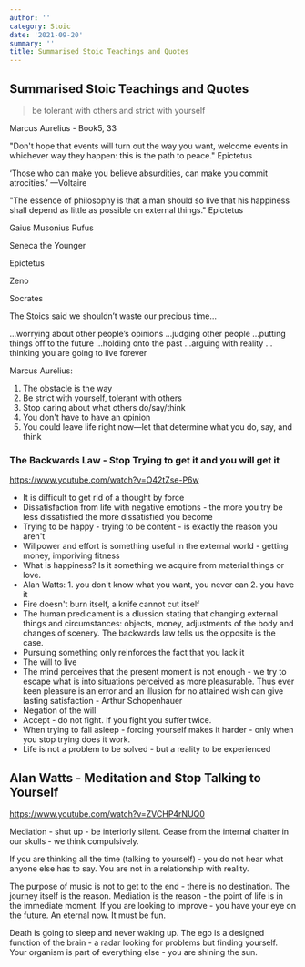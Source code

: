 ```yaml
---
author: ''
category: Stoic
date: '2021-09-20'
summary: ''
title: Summarised Stoic Teachings and Quotes
---
```


## Summarised Stoic Teachings and Quotes

> be tolerant with others and strict with yourself

Marcus Aurelius - Book5, 33

"Don't hope that events will turn out the way you want, welcome events in whichever way they happen: this is the path to peace." Epictetus

‘Those who can make you believe absurdities, can make you commit atrocities.’ —Voltaire

"The essence of philosophy is that a man should so live that his happiness shall depend as little as possible on external things." Epictetus


Gaius Musonius Rufus

Seneca the Younger

Epictetus

Zeno

Socrates

The Stoics said we shouldn’t waste our precious time…

…worrying about other people’s opinions
…judging other people
…putting things off to the future
…holding onto the past
…arguing with reality
…thinking you are going to live forever


Marcus Aurelius:

1. The obstacle is the way
2. Be strict with yourself, tolerant with others
3. Stop caring about what others do/say/think
4. You don't have to have an opinion
5. You could leave life right now—let that determine what you do, say, and think


### The Backwards Law - Stop Trying to get it and you will get it

https://www.youtube.com/watch?v=O42tZse-P6w

* It is difficult to get rid of a thought by force
* Dissatisfaction from life with negative emotions - the more you try be less dissatisfied the more dissatisfied you become
* Trying to be happy - trying to be content - is exactly the reason you aren't
* Willpower and effort is something useful in the external world - getting money, imporiving fitness
* What is happiness? Is it something we acquire from material things or love. 
* Alan Watts: 1. you don't know what you want, you never can 2. you have it
* Fire doesn't burn itself, a knife cannot cut itself
* The human predicament is a dlussion stating that changing external things and circumstances: objects, money, adjustments of the body and changes of scenery. The backwards law tells us the opposite is the case.
* Pursuing something only reinforces the fact that you lack it
* The will to live
* The mind perceives that the present moment is not enough - we try to escape what is into situations perceived as more pleasurable. Thus ever keen pleasure is an error and an illusion for no attained wish can give lasting satisfaction - Arthur Schopenhauer
* Negation of the will
* Accept - do not fight. If you fight you suffer twice.
* When trying to fall asleep - forcing yourself makes it harder - only when you stop trying does it work.
* Life is not a problem to be solved - but a reality to be experienced

## Alan Watts - Meditation and Stop Talking to Yourself

https://www.youtube.com/watch?v=ZVCHP4rNUQ0

Mediation - shut up - be interiorly silent.
Cease from the internal chatter in our skulls - we think compulsively.

If you are thinking all the time (talking to yourself) - you do not hear what anyone else has to say.
You are not in a relationship with reality.

The purpose of music is not to get to the end - there is no destination.
The journey itself is the reason.
Mediation is the reason - the point of life is in the immediate moment.
If you are looking to improve - you have your eye on the future.
An eternal now.
It must be fun.

Death is going to sleep and never waking up.
The ego is a designed function of the brain - a radar looking for problems but finding yourself.
Your organism is part of everything else - you are shining the sun.
